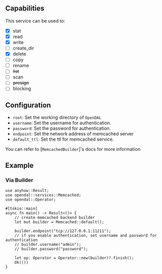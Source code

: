 ## Capabilities

This service can be used to:

- [x] stat
- [x] read
- [x] write
- [ ] create_dir
- [x] delete
- [ ] copy
- [ ] rename
- [ ] ~~list~~
- [ ] scan
- [ ] ~~presign~~
- [ ] blocking

## Configuration

- `root`: Set the working directory of `OpenDAL`
- `username`: Set the username for authentication.
- `password`: Set the password for authentication.
- `endpoint`: Set the network address of memcached server
- `default_ttl`: Set the ttl for memcached service.

You can refer to [`MemcachedBuilder`]'s docs for more information

## Example

### Via Builder

```rust,no_run
use anyhow::Result;
use opendal::services::Memcached;
use opendal::Operator;

#[tokio::main]
async fn main() -> Result<()> {
    // create memcached backend builder
    let mut builder = Memcached::default();

    builder.endpoint("tcp://127.0.0.1:11211");
    // if you enable authentication, set username and password for authentication
    // builder.username("admin");
    // builder.password("password");

    let op: Operator = Operator::new(builder)?.finish();
    Ok(())
}
```
